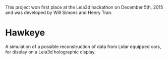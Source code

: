 This project won first place at the Leia3d hackathon on December 5th, 2015 and was developed by Will Simons and Henry Tran.

# Hawkeye
A simulation of a possible reconstruction of data from Lidar equipped cars, for display on a Leia3d holographic display.
